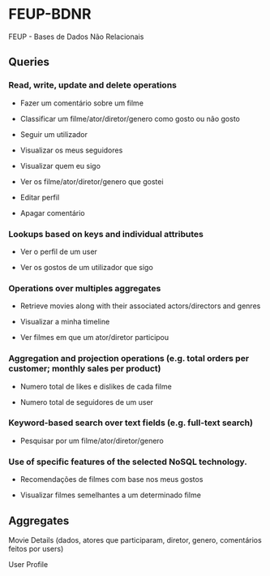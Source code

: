 # FEUP-BDNR
FEUP - Bases de Dados Não Relacionais


## Queries

### Read, write, update and delete operations

- Fazer um comentário sobre um filme

-  Classificar um filme/ator/diretor/genero como gosto ou não gosto

- Seguir um utilizador

- Visualizar os meus seguidores

- Visualizar quem eu sigo
 
- Ver os filme/ator/diretor/genero que gostei

- Editar perfil

- Apagar comentário


### Lookups based on keys and individual attributes

- Ver o perfil de um user

- Ver os gostos de um utilizador que sigo


### Operations over multiples aggregates

- Retrieve movies along with their associated actors/directors and genres

- Visualizar a minha timeline

- Ver filmes em que um ator/diretor participou

### Aggregation and projection operations (e.g. total orders per customer; monthly sales per product)

- Numero total de likes e dislikes de cada filme

- Numero total de seguidores de um user

### Keyword-based search over text fields (e.g. full-text search)

- Pesquisar por um filme/ator/diretor/genero

### Use of specific features of the selected NoSQL technology.

- Recomendações de filmes com base nos meus gostos

- Visualizar filmes semelhantes a um determinado filme


## Aggregates

Movie Details (dados, atores que participaram, diretor, genero, comentários feitos por users)

User Profile



